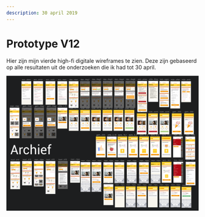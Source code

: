 ```yaml
---
description: 30 april 2019
---
```


# Prototype V12

Hier zijn mijn vierde high-fi digitale wireframes te zien. Deze zijn gebaseerd op alle resultaten uit de onderzoeken die ik had tot 30 april.

![](../../.gitbook/assets/schermafbeelding-2019-05-10-om-20.32.44.png)

